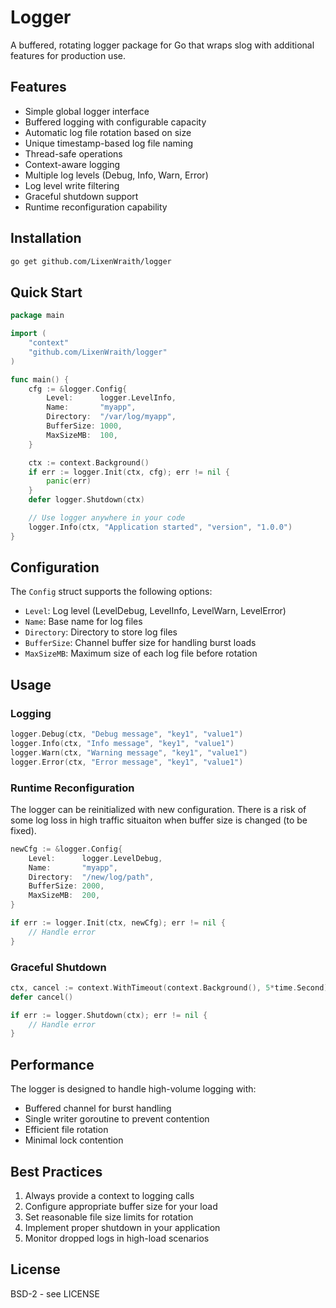 # Logger

A buffered, rotating logger package for Go that wraps slog with additional features for production use.

## Features

- Simple global logger interface
- Buffered logging with configurable capacity
- Automatic log file rotation based on size
- Unique timestamp-based log file naming
- Thread-safe operations
- Context-aware logging
- Multiple log levels (Debug, Info, Warn, Error)
- Log level write filtering
- Graceful shutdown support
- Runtime reconfiguration capability

## Installation

```bash
go get github.com/LixenWraith/logger
```

## Quick Start

```go
package main

import (
    "context"
    "github.com/LixenWraith/logger"
)

func main() {
    cfg := &logger.Config{
        Level:      logger.LevelInfo,
        Name:       "myapp",
        Directory:  "/var/log/myapp",
        BufferSize: 1000,
        MaxSizeMB:  100,
    }

    ctx := context.Background()
    if err := logger.Init(ctx, cfg); err != nil {
        panic(err)
    }
    defer logger.Shutdown(ctx)

    // Use logger anywhere in your code
    logger.Info(ctx, "Application started", "version", "1.0.0")
}
```

## Configuration

The `Config` struct supports the following options:

- `Level`: Log level (LevelDebug, LevelInfo, LevelWarn, LevelError)
- `Name`: Base name for log files
- `Directory`: Directory to store log files
- `BufferSize`: Channel buffer size for handling burst loads
- `MaxSizeMB`: Maximum size of each log file before rotation

## Usage

### Logging

```go
logger.Debug(ctx, "Debug message", "key1", "value1")
logger.Info(ctx, "Info message", "key1", "value1")
logger.Warn(ctx, "Warning message", "key1", "value1")
logger.Error(ctx, "Error message", "key1", "value1")
```

### Runtime Reconfiguration

The logger can be reinitialized with new configuration.
There is a risk of some log loss in high traffic situaiton when buffer size is changed (to be fixed).

```go
newCfg := &logger.Config{
    Level:      logger.LevelDebug,
    Name:       "myapp",
    Directory:  "/new/log/path",
    BufferSize: 2000,
    MaxSizeMB:  200,
}

if err := logger.Init(ctx, newCfg); err != nil {
    // Handle error
}
```

### Graceful Shutdown

```go
ctx, cancel := context.WithTimeout(context.Background(), 5*time.Second)
defer cancel()

if err := logger.Shutdown(ctx); err != nil {
    // Handle error
}
```

## Performance

The logger is designed to handle high-volume logging with:
- Buffered channel for burst handling
- Single writer goroutine to prevent contention
- Efficient file rotation
- Minimal lock contention

## Best Practices

1. Always provide a context to logging calls
2. Configure appropriate buffer size for your load
3. Set reasonable file size limits for rotation
4. Implement proper shutdown in your application
5. Monitor dropped logs in high-load scenarios

## License

BSD-2 - see LICENSE
